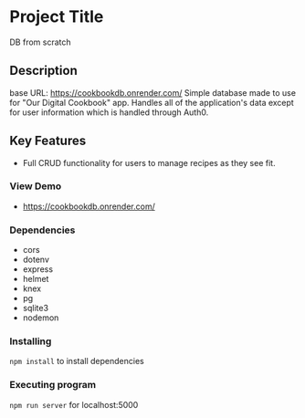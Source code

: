 # Project Title
DB from scratch

## Description
base URL: https://cookbookdb.onrender.com/
Simple database made to use for "Our Digital Cookbook" app. Handles all of the application's data except for user information which is handled through Auth0.

## Key Features
* Full CRUD functionality for users to manage recipes as they see fit.

### View Demo
* https://cookbookdb.onrender.com/

### Dependencies
* cors
* dotenv
* express
* helmet
* knex
* pg
* sqlite3
* nodemon

### Installing

` npm install ` to install dependencies

### Executing program

 `npm run server` for localhost:5000

